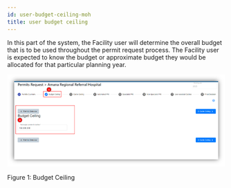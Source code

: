 ```yaml
---
id: user-budget-ceiling-moh
title: user budget ceiling
---
```


In this part of the system, the Facility user will determine the overall budget that is to be used throughout the permit request process. The Facility user is expected to know the budget or approximate budget they would be allocated for that particular planning year.

![img alt](/img/budget-ceiling-moh.png)

Figure 1: Budget Ceiling
